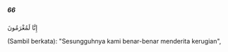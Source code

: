 ##### 66

<span class="ayah">إِنَّا لَمُغْرَمُونَ</span>

<span class="ayah_translation">(Sambil berkata): "Sesungguhnya kami benar-benar menderita kerugian",</span>
